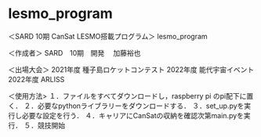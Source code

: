 # lesmo_program
＜SARD 10期 CanSat LESMO搭載プログラム＞
lesmo_program

＜作成者＞
SARD　10期　開発　
加藤裕也

＜出場大会＞
2021年度 種子島ロケットコンテスト
2022年度 能代宇宙イベント
2022年度 ARLISS

＜使用方法>
１．ファイルをすべてダウンロードし，raspberry pi のpi配下に置く．
２．必要なpythonライブラリーをダウンロードする．
３．set_up.pyを実行し必要な設定を行う．
４．キャリアにCanSatの収納を確認次第main.pyを実行．
５．競技開始


